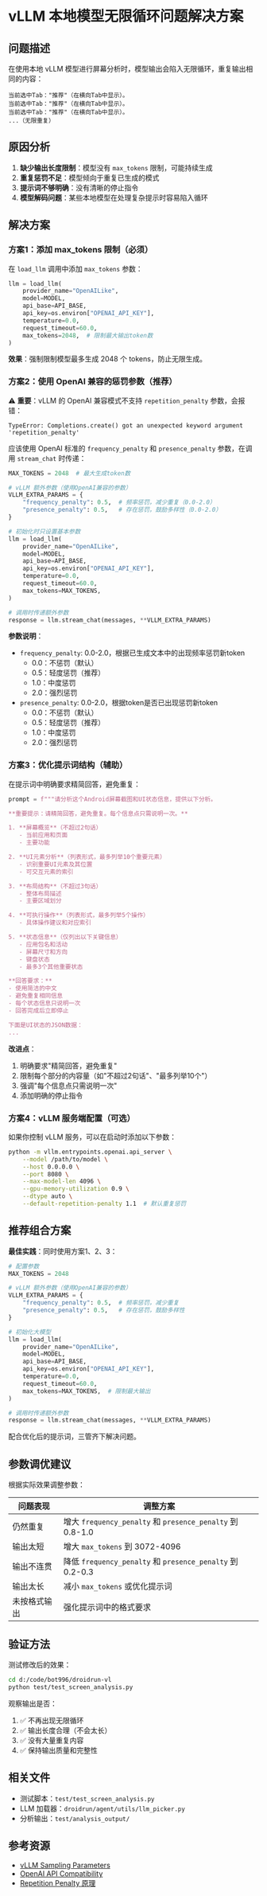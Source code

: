 # vLLM 本地模型无限循环问题解决方案

## 问题描述

在使用本地 vLLM 模型进行屏幕分析时，模型输出会陷入无限循环，重复输出相同的内容：

```
当前选中Tab："推荐"（在横向Tab中显示）。
当前选中Tab："推荐"（在横向Tab中显示）。
当前选中Tab："推荐"（在横向Tab中显示）。
...（无限重复）
```

## 原因分析

1. **缺少输出长度限制**：模型没有 `max_tokens` 限制，可能持续生成
2. **重复惩罚不足**：模型倾向于重复已生成的模式
3. **提示词不够明确**：没有清晰的停止指令
4. **模型解码问题**：某些本地模型在处理复杂提示时容易陷入循环

## 解决方案

### 方案1：添加 max_tokens 限制（必须）

在 `load_llm` 调用中添加 `max_tokens` 参数：

```python
llm = load_llm(
    provider_name="OpenAILike",
    model=MODEL,
    api_base=API_BASE,
    api_key=os.environ["OPENAI_API_KEY"],
    temperature=0.0,
    request_timeout=60.0,
    max_tokens=2048,  # 限制最大输出token数
)
```

**效果**：强制限制模型最多生成 2048 个 tokens，防止无限生成。

### 方案2：使用 OpenAI 兼容的惩罚参数（推荐）

⚠️ **重要**：vLLM 的 OpenAI 兼容模式不支持 `repetition_penalty` 参数，会报错：
```
TypeError: Completions.create() got an unexpected keyword argument 'repetition_penalty'
```

应该使用 OpenAI 标准的 `frequency_penalty` 和 `presence_penalty` 参数，在调用 `stream_chat` 时传递：

```python
MAX_TOKENS = 2048  # 最大生成token数

# vLLM 额外参数（使用OpenAI兼容的参数）
VLLM_EXTRA_PARAMS = {
    "frequency_penalty": 0.5,  # 频率惩罚，减少重复（0.0-2.0）
    "presence_penalty": 0.5,   # 存在惩罚，鼓励多样性（0.0-2.0）
}

# 初始化时只设置基本参数
llm = load_llm(
    provider_name="OpenAILike",
    model=MODEL,
    api_base=API_BASE,
    api_key=os.environ["OPENAI_API_KEY"],
    temperature=0.0,
    request_timeout=60.0,
    max_tokens=MAX_TOKENS,
)

# 调用时传递额外参数
response = llm.stream_chat(messages, **VLLM_EXTRA_PARAMS)
```

**参数说明**：
- `frequency_penalty`: 0.0-2.0，根据已生成文本中的出现频率惩罚新token
  - 0.0：不惩罚（默认）
  - 0.5：轻度惩罚（推荐）
  - 1.0：中度惩罚
  - 2.0：强烈惩罚
- `presence_penalty`: 0.0-2.0，根据token是否已出现惩罚新token
  - 0.0：不惩罚（默认）
  - 0.5：轻度惩罚（推荐）
  - 1.0：中度惩罚
  - 2.0：强烈惩罚

### 方案3：优化提示词结构（辅助）

在提示词中明确要求精简回答，避免重复：

```python
prompt = f"""请分析这个Android屏幕截图和UI状态信息，提供以下分析。

**重要提示：请精简回答，避免重复。每个信息点只需说明一次。**

1. **屏幕概览**（不超过2句话）
   - 当前应用和页面
   - 主要功能

2. **UI元素分析**（列表形式，最多列举10个重要元素）
   - 识别重要UI元素及其位置
   - 可交互元素的索引

3. **布局结构**（不超过3句话）
   - 整体布局描述
   - 主要区域划分

4. **可执行操作**（列表形式，最多列举5个操作）
   - 具体操作建议和对应索引

5. **状态信息**（仅列出以下关键信息）
   - 应用包名和活动
   - 屏幕尺寸和方向
   - 键盘状态
   - 最多3个其他重要状态

**回答要求：**
- 使用简洁的中文
- 避免重复相同信息
- 每个状态信息只说明一次
- 回答完成后立即停止

下面是UI状态的JSON数据：
...
```

**改进点**：
1. 明确要求"精简回答，避免重复"
2. 限制每个部分的内容量（如"不超过2句话"、"最多列举10个"）
3. 强调"每个信息点只需说明一次"
4. 添加明确的停止指令

### 方案4：vLLM 服务端配置（可选）

如果你控制 vLLM 服务，可以在启动时添加以下参数：

```bash
python -m vllm.entrypoints.openai.api_server \
    --model /path/to/model \
    --host 0.0.0.0 \
    --port 8080 \
    --max-model-len 4096 \
    --gpu-memory-utilization 0.9 \
    --dtype auto \
    --default-repetition-penalty 1.1  # 默认重复惩罚
```

## 推荐组合方案

**最佳实践**：同时使用方案1、2、3：

```python
# 配置参数
MAX_TOKENS = 2048

# vLLM 额外参数（使用OpenAI兼容的参数）
VLLM_EXTRA_PARAMS = {
    "frequency_penalty": 0.5,  # 频率惩罚，减少重复
    "presence_penalty": 0.5,   # 存在惩罚，鼓励多样性
}

# 初始化大模型
llm = load_llm(
    provider_name="OpenAILike",
    model=MODEL,
    api_base=API_BASE,
    api_key=os.environ["OPENAI_API_KEY"],
    temperature=0.0,
    request_timeout=60.0,
    max_tokens=MAX_TOKENS,  # 限制最大输出
)

# 调用时传递额外参数
response = llm.stream_chat(messages, **VLLM_EXTRA_PARAMS)
```

配合优化后的提示词，三管齐下解决问题。

## 参数调优建议

根据实际效果调整参数：

| 问题表现 | 调整方案 |
|---------|---------|
| 仍然重复 | 增大 `frequency_penalty` 和 `presence_penalty` 到 0.8-1.0 |
| 输出太短 | 增大 `max_tokens` 到 3072-4096 |
| 输出不连贯 | 降低 `frequency_penalty` 和 `presence_penalty` 到 0.2-0.3 |
| 输出太长 | 减小 `max_tokens` 或优化提示词 |
| 未按格式输出 | 强化提示词中的格式要求 |

## 验证方法

测试修改后的效果：

```bash
cd d:/code/bot996/droidrun-vl
python test/test_screen_analysis.py
```

观察输出是否：
1. ✅ 不再出现无限循环
2. ✅ 输出长度合理（不会太长）
3. ✅ 没有大量重复内容
4. ✅ 保持输出质量和完整性

## 相关文件

- 测试脚本：`test/test_screen_analysis.py`
- LLM 加载器：`droidrun/agent/utils/llm_picker.py`
- 分析输出：`test/analysis_output/`

## 参考资源

- [vLLM Sampling Parameters](https://docs.vllm.ai/en/latest/dev/sampling_params.html)
- [OpenAI API Compatibility](https://docs.vllm.ai/en/latest/serving/openai_compatible_server.html)
- [Repetition Penalty 原理](https://arxiv.org/abs/1909.05858)
